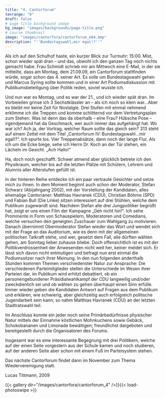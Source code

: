 ```yaml
---
title: "4. Cantorforum"
tenrange: "0"
draft: false
# page title background image
bg_image: "images/backgrounds/page-title.png"
# course thumbnail
image: "images/cantorfora/cantorforum_e04.bmp"
description: "''Bundestagswahl…mir egal!?''"
---
```


Als ich auf den Schulhof haste, ein kurzer Blick zur Turmuhr: 15:00. Mist, schon wieder spät dran – und das, obwohl ich den ganzen Tag noch nichts gemacht habe. Frau Schmidt schrieb mir am Mittwoch eine E-Mail, in der sie mitteilte, dass am Montag, dem 21.09.09, ein Cantorforum stattfinden würde, sogar schon das 4. seiner Art. Es solle um Bundestagswahl gehen und Marcus Syring sollte kommen und in einer Art Podiumsdiskussion mit Publikumsbeteiligung über Politik reden, soviel wusste ich.

Und nun war es Montag, und es war der 21., und ich wieder spät dran. Im Vorbeieilen grinse ich 3 Sechstklässler an – als ich noch so klein war…Aber es bleibt mir keine Zeit für Nostalgie. Drei Stufen mit einmal nehmend erklimme ich die Treppen und komme schlitternd vor dem Vertretungsplan zum Stehen. Was ist denn das da oberhalb – eine Frau? Hübsche Pose – irgendjemand hat da Geschmack, wer auch immer das aufgehängt hat. Wo war ich? Ach ja, der Vortrag, welcher Raum sollte das gleich sein? 313 steht auf einem Zettel mit dem Titel „Cantorforum IV: Bundestagswahl…mir egal!?“. Ich spurte los. Vier Treppenabsätze, dann noch der lange Flur. Als ich um die Ecke biege, sehe ich Herrn Dr. Koch an der Tür stehen, ein Lächeln im Gesicht. „Ach Hallo!“

Ha, doch noch geschafft. Schwer atmend aber glücklich betrete ich den Physikraum, welcher bis auf die letzten Plätze mit Schülern, Lehrern und Alumnis aller Alterstufen gefüllt ist.

In der hinteren Reihe entdecke ich ein paar vertraute Gesichter und setze mich zu ihnen. In dem Moment beginnt auch schon der Moderator, Stefan Schwarz (Abijahrgang 2002), mit der Vorstellung der Kandidaten, alles ehemalige Cantorianer: Matthias Havranek (CDU), Christian Böhme (SPD) und Fabian Bull (Die Linke) sitzen interessiert auf drei Stühlen, welche dem Publikum zugewandt sind. Nachdem Stefan alle drei Jungpolitiker begrüßt hat, zeigt er uns einen Film der Kampagne „Geh nicht hin!“. Ich sehe Prominente in Form von Schauspielern, Moderatoren und Comedians, welche versuchen den geneigten Zuschauer zum Wahlgang zu motivieren. Danach übernimmt Obermoderator Stefan wieder das Wort und wendet sich mit der Frage an das Auditorium, wie es denn mit der allgemeinen politischen Tatkraft stehe, und wer, gesetzt dem Fall, alle dürften wählen gehen, am Sonntag lieber zuhause bliebe. Doch offensichtlich ist es mit der Politikverdrossenheit der Anwesenden nicht weit her, keiner meldet sich. Er lässt sich davon nicht entmutigen und befragt nun erst einmal die Podiumssitzer nach ihrer Meinung.
In den nun folgenden anderthalb Stunden kommen Themen verschiedenster Natur zur Ansprache: Die verschiedenen Parteimitglieder stellen die Unterschiede im Wesen ihrer Parteien dar, im Publikum wird erhitzt debattiert, ob ein personengebundener Präsidialwahlkampf der CDU langweilig und/oder zweckdienlich sei und ob wählen zu gehen überhaupt einen Sinn erfülle. Immer wieder geben die Kandidaten Antwort auf Fragen aus dem Publikum und erklären, wie schwierig, aber gleichzeitig auch erfolgreich politische Jugendarbeit sein kann; so nahm Matthias Havranek (CDU) an der letzten Stadtratswahl teil.

Im Anschluss konnte ein jeder noch seine Primärbedürfnisse physischer Natur mittels der Einnahme köstlichen Mohnkuchens sowie Gebäck, Schokobananen und Limonade bewältigen; freundlichst dargeboten und bereitgestellt durch die Organisatoren des Forums.

Insgesamt war es eine interessante Begegnung mit drei Politikern, welche auf der einen Seite vorgestern aus der Schule kamen und noch studieren, auf der anderen Seite aber schon mit einem Fuß im Parteisystem stehen.

Das nächste Cantorforum findet dann im November zum Thema Wiedervereinigung statt.

Lucas Tittmann, 2009

{{< gallery dir="/images/cantorfora/cantorforum_4" />}}{{< load-photoswipe >}}

